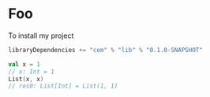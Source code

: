 # Foo

To install my project
```scala
libraryDependencies += "com" % "lib" % "0.1.0-SNAPSHOT"
```

```scala
val x = 1
// x: Int = 1
List(x, x)
// res0: List[Int] = List(1, 1)
```